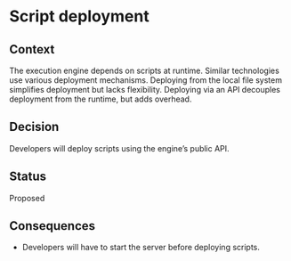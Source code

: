 # Script deployment

## Context

The execution engine depends on scripts at runtime.
Similar technologies use various deployment mechanisms.
Deploying from the local file system simplifies deployment but lacks flexibility.
Deploying via an API decouples deployment from the runtime, but adds overhead.

## Decision

Developers will deploy scripts using the engine’s public API.

## Status

Proposed

## Consequences

* Developers will have to start the server before deploying scripts.
